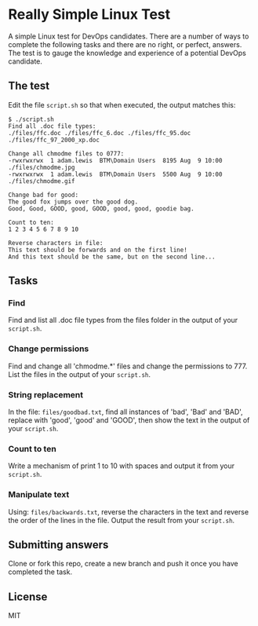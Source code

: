 # Really Simple Linux Test

A simple Linux test for DevOps candidates.  There are a number of ways to complete the following tasks and there are no right, or perfect, answers.  The test is to gauge the knowledge and experience of a potential DevOps candidate.

## The test

Edit the file `script.sh` so that when executed, the output matches this:

```shell
$ ./script.sh
Find all .doc file types:
./files/ffc.doc ./files/ffc_6.doc ./files/ffc_95.doc ./files/ffc_97_2000_xp.doc

Change all chmodme files to 0777:
-rwxrwxrwx  1 adam.lewis  BTM\Domain Users  8195 Aug  9 10:00 ./files/chmodme.jpg
-rwxrwxrwx  1 adam.lewis  BTM\Domain Users  5500 Aug  9 10:00 ./files/chmodme.gif

Change bad for good:
The good fox jumps over the good dog.
Good, Good, GOOD, good, GOOD, good, good, goodie bag.

Count to ten:
1 2 3 4 5 6 7 8 9 10

Reverse characters in file:
This text should be forwards and on the first line!
And this text should be the same, but on the second line...
```
## Tasks

### Find
Find and list all .doc file types from the files folder in the output of your `script.sh`.

### Change permissions
Find and change all 'chmodme.*' files and change the permissions to 777.  List the files in the output of your `script.sh`.

### String replacement
In the file: `files/goodbad.txt`, find all instances of 'bad', 'Bad' and 'BAD', replace with 'good', 'good' and 'GOOD', then show the text in the output of your `script.sh`.

### Count to ten
Write a mechanism of print 1 to 10 with spaces and output it from your `script.sh`.

### Manipulate text
Using: `files/backwards.txt`, reverse the characters in the text and reverse the order of the lines in the file.  Output the result from your `script.sh`.

## Submitting answers
Clone or fork this repo, create a new branch and push it once you have completed the task.

## License
MIT